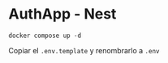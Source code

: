 # AuthApp - Nest

```
docker compose up -d
```

Copiar el ```.env.template``` y renombrarlo a `.env`
